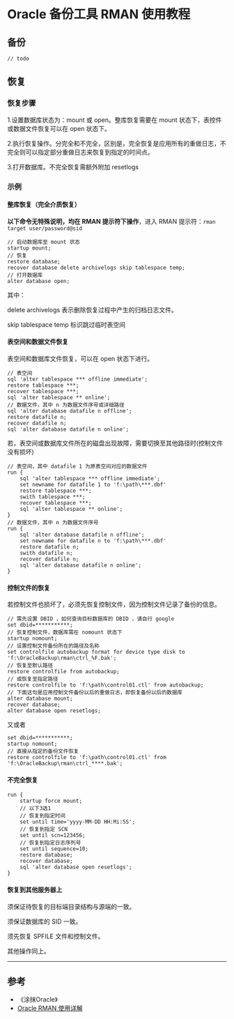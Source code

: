

# Oracle 备份工具 RMAN 使用教程

## 备份

	// todo


## 恢复

### 恢复步骤

1.设置数据库状态为：mount 或 open。整库恢复需要在 mount 状态下，表控件或数据文件恢复可以在 open 状态下。

2.执行恢复操作。分完全和不完全，区别是，完全恢复是应用所有的重做日志，不完全则可以指定部分重做日志来恢复到指定的时间点。

3.打开数据库。不完全恢复需额外附加 resetlogs


### 示例

#### 整库恢复（完全介质恢复）

**以下命令无特殊说明，均在 RMAN 提示符下操作**，进入 RMAN 提示符：`rman target user/password@sid`


```
// 启动数据库至 mount 状态
startup mount;
// 恢复
restore database;
recover database delete archivelogs skip tablespace temp;
// 打开数据库
alter database open;
```

其中：

delete archivelogs 表示删除恢复过程中产生的归档日志文件。

skip tablespace temp 标识跳过临时表空间

#### 表空间和数据文件恢复

表空间和数据库文件恢复，可以在 open 状态下进行。

```
// 表空间
sql 'alter tablespace *** offline immediate';
restore tablespace ***;
recover tablespace ***;
sql 'alter tablespace ** online';
// 数据文件，其中 n 为数据文件序号或详细路径
sql 'alter database datafile n offline';
restore datafile n;
recover datafile n;
sql 'alter database datafile n online';

```

若，表空间或数据库文件所在的磁盘出现故障，需要切换至其他路径时(控制文件没有损坏)

```
// 表空间，其中 datafile 1 为原表空间对应的数据文件
run {
	sql 'alter tablespace *** offline immediate';
	set newname for datafile 1 to 'f:\path\***.dbf'
	restore tablespace ***;
	swith tablespace ***;
	recover tablespace ***;
	sql 'alter tablespace ** online';
}
// 数据文件，其中 n 为数据文件序号
run {
	sql 'alter database datafile n offline';
	set newname for datafile n to 'f:\path\***.dbf'
	restore datafile n;
	swith datafile n;
	recover datafile n;
	sql 'alter database datafile n online';
}

```

#### 控制文件的恢复

若控制文件也损坏了，必须先恢复控制文件，因为控制文件记录了备份的信息。

```
// 需先设置 DBID ，如何查询目标数据库的 DBID ，请自行 google
set dbid=***********;
// 恢复控制文件，数据库需在 nomount 状态下
startup nomount;
// 设置控制文件备份所在的路径及名称
set controlfile autobackup format for device type disk to 'f:\OracleBackup\rman\ctrl_%F.bak';
// 恢复至默认路径
restore controlfile from autobackup;
// 或恢复至指定路径
restore controlfile to 'f:\path\control01.ctl' from autobackup;
// 下面这句是应用控制文件备份以后的重做日志，即恢复备份以后的数据库
alter database mount;
recover database;
alter database open resetlogs;
```

又或者

```
set dbid=***********;
startup nomount;
// 直接从指定的备份文件恢复
restore controlfile to 'f:\path\control01.ctl' from 'f:\OracleBackup\rman\ctrl_****.bak';
```

#### 不完全恢复

```
run {
	startup force mount;
	// 以下3选1
	// 恢复到指定时间
	set until time='yyyy-MM-DD HH:Mi:SS';
	// 恢复到指定 SCN
	set until scn=123456;
	// 恢复到指定日志序列号
	set until sequence=10;
	restore database;
	recover database;
	sql 'alter database open resetlogs';
}
```


#### 恢复到其他服务器上

须保证待恢复的目标端目录结构与源端的一致。

须保证数据库的 SID 一致。

须先恢复 SPFILE 文件和控制文件。

其他操作同上。


***

## 参考

* 《涂抹Oracle》
* [Oracle RMAN 使用详解](http://www.linuxidc.com/Linux/2011-04/35279.htm)
